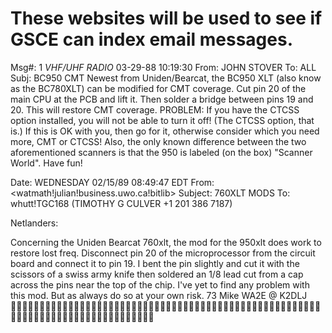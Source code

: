 
# These websites will be used to see if GSCE can index email messages.

Msg#: 1 *VHF/UHF RADIO*
03-29-88 10:19:30
From: JOHN STOVER
  To: ALL
Subj: BC950 CMT
Newest from Uniden/Bearcat, the BC950 XLT (also know as the BC780XLT) can be 
modified for CMT coverage. Cut pin 20 of the main CPU at the PCB and lift it. 
Then solder a bridge between pins 19 and 20. This will restore CMT coverage. 
PROBLEM: If you have the CTCSS option installed, you will not be able to turn 
it off! (The CTCSS option, that is.) If this is OK with you, then go for it, 
otherwise consider which you need more, CMT or CTCSS! Also, the only known 
difference between the two aforementioned scanners is that the 950 is labeled 
(on the box) "Scanner World". Have fun!


Date:       WEDNESDAY 02/15/89 08:49:47 EDT
From: <watmath!julian!business.uwo.ca!bitlib>
Subject:    760XLT MODS
To: whutt!TGC168 (TIMOTHY G CULVER +1 201 386 7187)
 
Netlanders:
 
Concerning the Uniden Bearcat 760xlt, the mod for the 950xlt does work
to restore lost freq. Disconnect pin 20 of the microprocessor from the
circuit board and connect it to pin 19. I bent the pin slightly and cut
it with the scissors of a swiss army knife then soldered an 1/8 lead
cut from a cap across the pins near the top of the chip. I've yet to
find any problem with this mod. But as always do so at your own risk.
73 Mike WA2E @ K2DLJ


